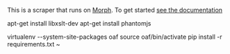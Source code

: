 This is a scraper that runs on [Morph](https://morph.io). To get started [see the documentation](https://morph.io/documentation)

apt-get install libxslt-dev
apt-get install phantomjs


virtualenv --system-site-packages oaf
source oaf/bin/activate
pip install -r requirements.txt
~                                           
